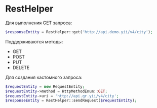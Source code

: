 RestHelper
===

Для выполнения GET запроса:

```php
$responseEntity = RestHelper::get('http://api.demo.yii/v4/city');
```

Поддерживаются методы:

* GET
* POST
* PUT
* DELETE

Для создания кастомного запроса:

```php
$requestEntity = new RequestEntity;
$requestEntity->method = HttpMethodEnum::GET;
$requestEntity->uri = 'http://api.qr.yii/v4/city';
$responseEntity = RestHelper::sendRequest($requestEntity);
```

